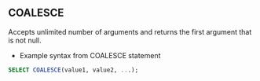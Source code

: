 ## COALESCE

Accepts unlimited number of arguments and returns the first argument that is not null.

- Example syntax from COALESCE statement

```sql
SELECT COALESCE(value1, value2, ...);
```
